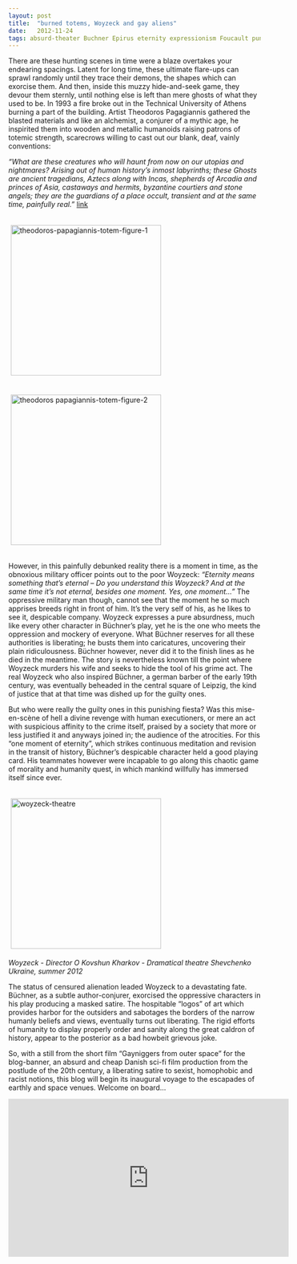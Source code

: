 ```yaml
---
layout: post
title:  "burned totems, Woyzeck and gay aliens"
date:   2012-11-24
tags: absurd-theater Buchner Epirus eternity expressionism Foucault punishment sci-fi, Theodoros-Papagiannis Woyzeck
---
```


There are these hunting scenes in time were a blaze overtakes your endearing spacings. Latent for long time, these ultimate flare-ups can sprawl randomly until they trace their demons, the shapes which can exorcise them. And then, inside this muzzy hide-and-seek game, they devour them sternly, until nothing else is left than mere ghosts of what they used to be. In 1993 a fire broke out in the Technical University of Athens burning a part of the building. Artist Theodoros Pagagiannis gathered the blasted materials and like an alchemist, a conjurer of a mythic age, he inspirited them into wooden and metallic humanoids raising patrons of totemic strength, scarecrows willing to cast out our blank, deaf, vainly conventions:

*“What are these creatures who will haunt from now on our utopias and nightmares? Arising out of human history’s inmost labyrinths; these Ghosts are ancient tragedians, Aztecs along with Incas, shepherds of Arcadia and princes of Asia, castaways and hermits, byzantine courtiers and stone angels; they are the guardians of a place occult, transient and at the same time, painfully real.”* [link][link1]

<img src="https://mziku.github.io/images/burned-totem-figure_theodoros-papagiannis2.jpg" style="margin-top:5mm; margin-right:5mm; margin-bottom:5mm; margin-left:5;" alt="theodoros-papagiannis-totem-figure-1" width="300" height="auto" align="center">

<img src="https://mziku.github.io/images/burned-totem-figure-theodoros-papagiannis1.jpg" style="margin-top:5mm; margin-right:5mm; margin-bottom:5mm; margin-left:5;" alt="theodoros papagiannis-totem-figure-2" width="300" height="auto" align="center">
 
However, in this painfully debunked reality there is a moment in time, as the obnoxious military officer points out to the poor Woyzeck: *“Eternity means something that’s eternal – Do you understand this Woyzeck? And at the same time it’s not eternal, besides one moment. Yes, one moment…”* The oppressive military man though, cannot see that the moment he so much apprises breeds right in front of him. It’s the very self of his, as he likes to see it, despicable company. Woyzeck expresses a pure absurdness, much like every other character in Büchner’s play, yet he is the one who meets the oppression and mockery of everyone. What Büchner reserves for all these authorities is liberating; he busts them into caricatures, uncovering their plain ridiculousness. Büchner however, never did it to the finish lines as he died in the meantime. The story is nevertheless known till the point where Woyzeck murders his wife and seeks to hide the tool of his grime act. The real Woyzeck who also inspired Büchner, a german barber of the early 19th century, was eventually beheaded in the central square of Leipzig, the kind of justice that at that time was dished up for the guilty ones.

But who were really the guilty ones in this punishing fiesta? Was this mise-en-scène of hell a divine revenge with human executioners, or mere an act with suspicious affinity to the crime itself, praised by a society that more or less justified it and anyways joined in; the audience of the atrocities. For this “one moment of eternity”, which strikes continuous meditation and revision in the transit of history, Büchner’s despicable character held a good playing card. His teammates however were incapable to go along this chaotic game of morality and humanity quest, in which mankind willfully has immersed itself since ever.

<img src="https://mziku.github.io/images/woyzeck-director-o-kovshun-kharkov-dramatical-theatre-shevchenko-ukraine-summer-2012.jpg" style="margin-top:5mm; margin-right:5mm; margin-bottom:5mm; margin-left:5;" alt="woyzeck-theatre" width="300" height="auto" align="center"><br>
*Woyzeck - Director O Kovshun Kharkov - Dramatical theatre Shevchenko Ukraine, summer 2012*
  
The status of censured alienation leaded Woyzeck to a devastating fate. Büchner, as a subtle author-conjurer, exorcised the oppressive characters in his play producing a masked satire. The hospitable “logos” of art which provides harbor for the outsiders and sabotages the borders of the narrow humanly beliefs and views, eventually turns out liberating. The rigid efforts of humanity to display properly order and sanity along the great caldron of history, appear to the posterior as a bad howbeit grievous joke.

So, with a still from the short film “Gayniggers from outer space” for the blog-banner, an absurd and cheap Danish sci-fi film production from the postlude of the 20th century, a liberating satire to sexist, homophobic and racist notions, this blog will begin its inaugural voyage to the escapades of earthly and space venues. Welcome on board…


[link1]: https://www.kathimerini.gr/457059/article/politismos/arxeio-politismoy/sxolio-s-ena-8ema

<iframe width="560" height="315" src="https://www.youtube.com/embed/NLavEHYxCIk" frameborder="0" allow="accelerometer; autoplay; encrypted-media; gyroscope; picture-in-picture" allowfullscreen></iframe> 
